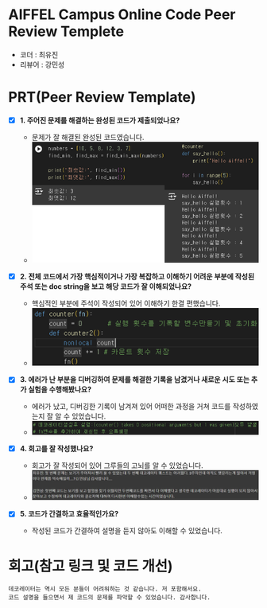 # AIFFEL Campus Online Code Peer Review Templete
- 코더 : 최유진
- 리뷰어 : 강민성


# PRT(Peer Review Template)
- [x]  **1. 주어진 문제를 해결하는 완성된 코드가 제출되었나요?**
    - 문제가 잘 해결된 완성된 코드였습니다.
    - ![문제해결](./quest0301.png)

- [x]  **2. 전체 코드에서 가장 핵심적이거나 가장 복잡하고 이해하기 어려운 부분에 작성된 
주석 또는 doc string을 보고 해당 코드가 잘 이해되었나요?**
    - 핵심적인 부분에 주석이 작성되어 있어 이해하기 한결 편했습니다.
    - ![주석](./quest0302.png)

- [x]  **3. 에러가 난 부분을 디버깅하여 문제를 해결한 기록을 남겼거나
새로운 시도 또는 추가 실험을 수행해봤나요?**
    - 에러가 났고, 디버깅한 기록이 남겨져 있어 어떠한 과정을 거쳐 코드를 작성하였는지 잘 알 수 있었습니다.
    - ![디버깅](./quest0303.png) 
 
- [x]  **4. 회고를 잘 작성했나요?**
    - 회고가 잘 작성되어 있어 그루들의 고뇌를 알 수 있었습니다.
    - ![회고](./quest0304.png)
  
- [x]  **5. 코드가 간결하고 효율적인가요?**
    - 작성된 코드가 간결하여 설명을 듣지 않아도 이해할 수 있었습니다.

# 회고(참고 링크 및 코드 개선)
```
데코레이터는 역시 모든 분들이 어려워하는 것 같습니다. 저 포함해서요.
코드 설명을 들으면서 제 코드의 문제를 파악할 수 있었습니다. 감사합니다.
```
